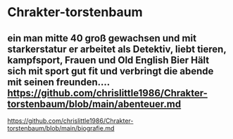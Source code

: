 # Chrakter-torstenbaum
ein man mitte 40 groß gewachsen und mit starkerstatur er arbeitet als Detektiv, liebt tieren, kampfsport, Frauen und Old English Bier
Hält sich mit sport gut fit und verbringt die abende mit seinen freunden....
https://github.com/chrislittle1986/Chrakter-torstenbaum/blob/main/abenteuer.md
---
https://github.com/chrislittle1986/Chrakter-torstenbaum/blob/main/biografie.md
